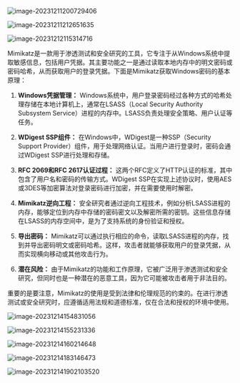 ![image-20231211200729406](C:\Users\LEGION\AppData\Roaming\Typora\typora-user-images\image-20231211200729406.png)

![image-20231211212651635](C:\Users\LEGION\AppData\Roaming\Typora\typora-user-images\image-20231211212651635.png)

![image-20231212115314716](C:\Users\LEGION\AppData\Roaming\Typora\typora-user-images\image-20231212115314716.png)

Mimikatz是一款用于渗透测试和安全研究的工具，它专注于从Windows系统中提取敏感信息，包括用户凭据。其主要功能之一是通过读取本地内存中的明文密码或密码哈希，从而获取用户的登录凭据。下面是Mimikatz获取Windows密码的基本原理：

1. **Windows凭据管理：** Windows系统中，用户登录密码经过各种方式的哈希处理存储在本地计算机上，通常在LSASS（Local Security Authority Subsystem Service）进程的内存中。LSASS负责处理安全策略、用户认证等任务。

2. **WDigest SSP组件：** 在Windows中，WDigest是一种SSP（Security Support Provider）组件，用于处理网络认证。当用户进行登录时，密码会通过WDigest SSP进行处理和存储。

3. **RFC 2069和RFC 2617认证过程：** 这两个RFC定义了HTTP认证的标准，其中包含了用户名和密码的传输方式。WDigest SSP在实现上述协议时，使用AES或3DES等加密算法对登录密码进行加密，并在需要使用时解密。

4. **Mimikatz逆向工程：** 安全研究者通过逆向工程技术，例如分析LSASS进程的内存，能够定位到内存中存储的密码密文以及解密所需的密钥。这些信息存储在LSASS的内存空间中，是为了支持系统的身份验证和授权。

5. **导出密码：** Mimikatz可以通过执行相应的命令，读取LSASS进程的内存，找到并导出密码明文或密码哈希。这样，攻击者就能够获取用户的登录凭据，从而实现横向移动或其他攻击行为。

6. **潜在风险：** 由于Mimikatz的功能和工作原理，它被广泛用于渗透测试和安全研究，但同时也是一种潜在的恶意工具，因为它可能被攻击者用于非法目的。

重要的是要注意，Mimikatz的使用是受到法律和伦理规范的约束的。在进行渗透测试或安全研究时，应遵循适用法规和道德标准，仅在合法和授权的环境中使用。

![image-20231214154831056](C:\Users\LEGION\AppData\Roaming\Typora\typora-user-images\image-20231214154831056.png)

![image-20231214155231336](C:\Users\LEGION\AppData\Roaming\Typora\typora-user-images\image-20231214155231336.png)

![image-20231214160214648](C:\Users\LEGION\AppData\Roaming\Typora\typora-user-images\image-20231214160214648.png)

![image-20231214183146473](C:\Users\LEGION\AppData\Roaming\Typora\typora-user-images\image-20231214183146473.png)

![image-20231214190210352](C:\Users\LEGION\AppData\Roaming\Typora\typora-user-images\image-20231214190210352.png)0